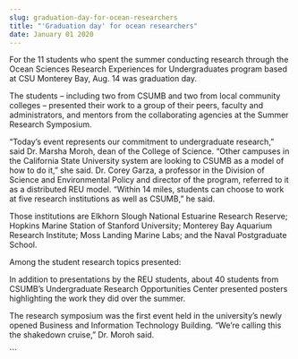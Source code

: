 ```yaml
---
slug: graduation-day-for-ocean-researchers
title: "'Graduation day' for ocean researchers"
date: January 01 2020
---
```


 
<p>
  For the 11 students who spent the summer conducting research through the Ocean
  Sciences Research Experiences for Undergraduates program based at CSU Monterey
  Bay, Aug. 14 was graduation day.
</p>
<p>
  The students – including two from CSUMB and two from local community colleges
  – presented their work to a group of their peers, faculty and administrators,
  and mentors from the collaborating agencies at the Summer Research Symposium.
</p>
<p>
  “Today’s event represents our commitment to undergraduate research,” said Dr.
  Marsha Moroh, dean of the College of Science. “Other campuses in the
  California State University system are looking to CSUMB as a model of how to
  do it,” she said. Dr. Corey Garza, a professor in the Division of Science and
  Environmental Policy and director of the program, referred to it as a
  distributed REU model. “Within 14 miles, students can choose to work at five
  research institutions as well as CSUMB,” he said.
</p>
<p>
  Those institutions are Elkhorn Slough National Estuarine Research Reserve;
  Hopkins Marine Station of Stanford University; Monterey Bay Aquarium Research
  Institute; Moss Landing Marine Labs; and the Naval Postgraduate School.
</p>
<p>Among the student research topics presented:</p>
<p>
  In addition to presentations by the REU students, about 40 students from
  CSUMB’s Undergraduate Research Opportunities Center presented posters
  highlighting the work they did over the summer.
</p>
<p>
  The research symposium was the first event held in the university’s newly
  opened Business and Information Technology Building. “We’re calling this the
  shakedown cruise,” Dr. Moroh said.
</p>
```
